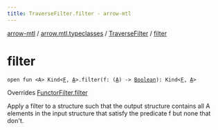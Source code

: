 ```yaml
---
title: TraverseFilter.filter - arrow-mtl
---
```


[arrow-mtl](../../index.html) / [arrow.mtl.typeclasses](../index.html) / [TraverseFilter](index.html) / [filter](./filter.html)

# filter

`open fun <A> Kind<`[`F`](index.html#F)`, `[`A`](filter.html#A)`>.filter(f: (`[`A`](filter.html#A)`) -> `[`Boolean`](https://kotlinlang.org/api/latest/jvm/stdlib/kotlin/-boolean/index.html)`): Kind<`[`F`](index.html#F)`, `[`A`](filter.html#A)`>`

Overrides [FunctorFilter.filter](../-functor-filter/filter.html)

Apply a filter to a structure such that the output structure contains all A elements in the input structure that satisfy the predicate f but none
that don't.

